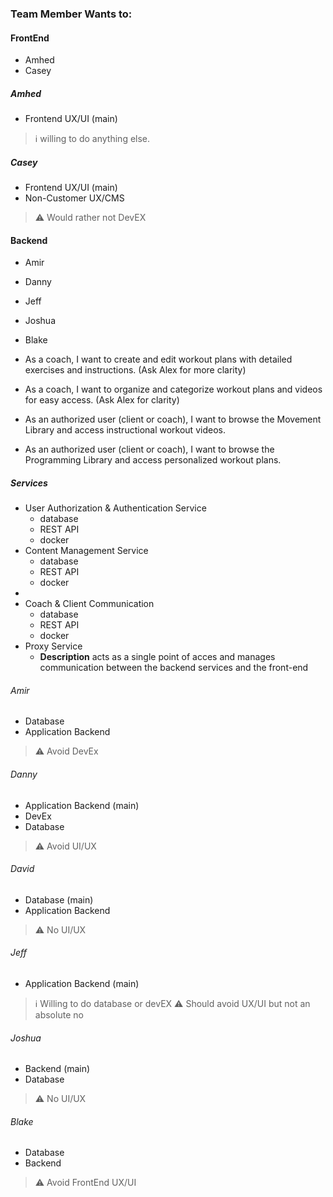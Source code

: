 ### Team Member Wants to:

#### FrontEnd
* Amhed
* Casey

##### Amhed
* Frontend UX/UI (main)
> :information_source: willing to do anything else.

##### Casey
* Frontend UX/UI (main)
* Non-Customer UX/CMS
> :warning: Would rather not DevEX

#### Backend
* Amir
* Danny 
* Jeff 
* Joshua
* Blake

* As a coach, I want to create and edit workout plans with detailed exercises and instructions. (Ask Alex for more clarity)
* As a coach, I want to organize and categorize workout plans and videos for easy access. (Ask Alex for clarity)
* As an authorized user (client or coach), I want to browse the Movement Library and access instructional workout videos.
* As an authorized user (client or coach), I want to browse the Programming Library and access personalized workout plans.

##### Services
* User Authorization & Authentication Service
    - database
    - REST API
    - docker
* Content Management Service
    - database
    - REST API
    - docker
* 
* Coach & Client Communication
    - database
    - REST API
    - docker
* Proxy Service
    - **Description** acts as a single point of acces and manages communication between the backend services and the front-end

###### Amir
* Database
* Application Backend
> :warning: Avoid DevEx

###### Danny
* Application Backend (main)
* DevEx
* Database
> :warning: Avoid UI/UX

###### David 
* Database (main)
* Application Backend

> :warning: No UI/UX

###### Jeff
* Application Backend (main)
> :information_source: Willing to do database or devEX
> :warning: Should avoid UX/UI but not an absolute no

###### Joshua
* Backend (main)
* Database
> :warning: No UI/UX

###### Blake
* Database
* Backend
> :warning: Avoid FrontEnd UX/UI
